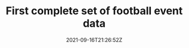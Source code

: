 ---
date: '2021-09-16T21:26:52Z'
link: https://github.com/sscu-budapest/football-events-data/releases/tag/v0.0.0-internal
release_id: 49708992
repo:
  description: null
  link: https://github.com/sscu-budapest/football-events-data
  name: football-events-data
  topic:
    name: Research Project
    plural: Research Projects
    topic_id: research-project
tag: v0.0.0-internal
title: First complete set of football event data
topic:
  name: Research Project
  plural: Research Projects
  topic_id: research-project
---